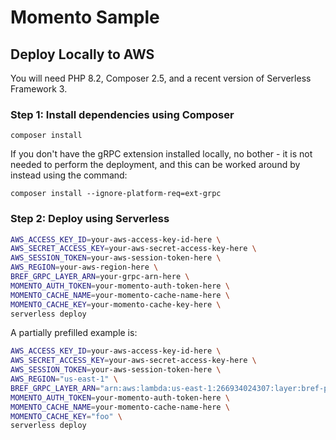 # Momento Sample

## Deploy Locally to AWS

You will need PHP 8.2, Composer 2.5, and a recent version of Serverless Framework 3.

### Step 1: Install dependencies using Composer

```
composer install
```

If you don't have the gRPC extension installed locally, no bother - it is not needed to perform the deployment, and this can be worked around by instead using the command:

```
composer install --ignore-platform-req=ext-grpc
```

### Step 2: Deploy using Serverless

```sh
AWS_ACCESS_KEY_ID=your-aws-access-key-id-here \
AWS_SECRET_ACCESS_KEY=your-aws-secret-access-key-here \
AWS_SESSION_TOKEN=your-aws-session-token-here \
AWS_REGION=your-aws-region-here \
BREF_GRPC_LAYER_ARN=your-grpc-arn-here \
MOMENTO_AUTH_TOKEN=your-momento-auth-token-here \
MOMENTO_CACHE_NAME=your-momento-cache-name-here \
MOMENTO_CACHE_KEY=your-momento-cache-key-here \
serverless deploy
```

A partially prefilled example is:

```sh
AWS_ACCESS_KEY_ID=your-aws-access-key-id-here \
AWS_SECRET_ACCESS_KEY=your-aws-secret-access-key-here \
AWS_SESSION_TOKEN=your-aws-session-token-here \
AWS_REGION="us-east-1" \
BREF_GRPC_LAYER_ARN="arn:aws:lambda:us-east-1:266934024307:layer:bref-php-82al2-grpc-arm:6" \
MOMENTO_AUTH_TOKEN=your-momento-auth-token-here \
MOMENTO_CACHE_NAME=your-momento-cache-name-here \
MOMENTO_CACHE_KEY="foo" \
serverless deploy
```

